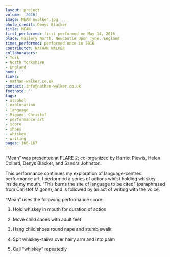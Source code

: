 ```yaml
---
layout: project
volume: '2016'
image: MEAN_nwalker.jpg
photo_credit: Denys Blacker
title: MEAN
first_performed: first performed on May 14, 2016
place: Gallery North, Newcastle Upon Tyne, England
times_performed: performed once in 2016
contributor: NATHAN WALKER
collaborators:
- York
- North Yorkshire
- England
home: ''
links:
- nathan-walker.co.uk
contact: info@nathan-walker.co.uk
footnote: ''
tags:
- alcohol
- exploration
- language
- Migone, Christof
- performance art
- score
- shoes
- whiskey
- writing
pages: 166-167
---
```


“Mean” was presented at FLARE 2; co-organized by Harriet Plewis, Helen Collard, Denys Blacker, and Sandra Johnston.

This performance continues my exploration of language-centred performance art. I performed a series of actions whilst holding whiskey inside my mouth. “This burns the site of language to be cited” (paraphrased from Christof Migone), and is followed by an act of writing with the voice.

“Mean” uses the following performance score:

1. Hold whiskey in mouth for duration of action

2. Move child shoes with adult feet

3. Hang child shoes round nape and stumblewalk

4. Spit whiskey-saliva over hairy arm and into palm

5. Call “whiskey” repeatedly
